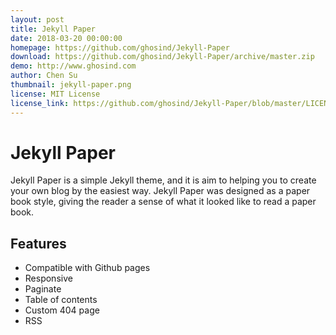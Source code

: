 ```yaml
---
layout: post
title: Jekyll Paper
date: 2018-03-20 00:00:00
homepage: https://github.com/ghosind/Jekyll-Paper
download: https://github.com/ghosind/Jekyll-Paper/archive/master.zip
demo: http://www.ghosind.com
author: Chen Su
thumbnail: jekyll-paper.png
license: MIT License
license_link: https://github.com/ghosind/Jekyll-Paper/blob/master/LICENSE
---
```

# Jekyll Paper

Jekyll Paper is a simple Jekyll theme, and it is aim to helping you to create your own blog by the easiest way. Jekyll Paper was designed as a paper book style, giving the reader a sense of what it looked like to read a paper book.

## Features

- Compatible with Github pages
- Responsive
- Paginate
- Table of contents
- Custom 404 page
- RSS